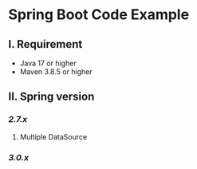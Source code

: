 # Spring Boot Code Example

## I. Requirement
- Java 17 or higher
- Maven 3.8.5 or higher

## II. Spring version

### *2.7.x*
  1. Multiple DataSource


### *3.0.x*